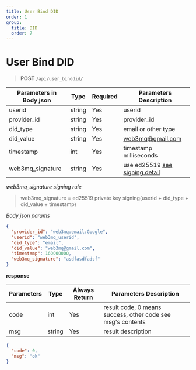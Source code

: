 ```yaml
---
title: User Bind DID
order: 1
group:
  title: DID
  order: 7
---
```


# User Bind DID

> **POST** `/api/user_binddid/`

| Parameters in Body json | Type   | Required | Parameters Description                               |
| ----------------------- | ------ | -------- | ---------------------------------------------------- |
| userid                  | string | Yes      | userid                                               |
| provider_id             | string | Yes      | provider_id                                          |
| did_type                | string | Yes      | email or other type                                  |
| did_value               | string | Yes      | web3mq@gmail.com                                     |
| timestamp               | int    | Yes      | timestamp milliseconds                               |
| web3mq_signature        | string | Yes      | use ed25519 [see signing detail](/docs/Web3MQ-API/signature) |

_web3mq_signature signing rule_

> web3mq_signature = ed25519 private key signing(userid + did_type + did_value + timestamp)

_Body json params_

```json
{
  "provider_id": "web3mq:email:Google",
  "userid": "web3mq_userid",
  "did_type": "email",
  "did_value": "web3mq@gmail.com",
  "timestamp": 160000000,
  "web3mq_signature": "asdfasdfadsf"
}
```

**response**

| Parameters | Type   | Always Return | Parameters Description                                      |
| ---------- | ------ | ------------- | ----------------------------------------------------------- |
| code       | int    | Yes           | result code, 0 means success, other code see msg's contents |
| msg        | string | Yes           | result description                                          |

```json
{
  "code": 0,
  "msg": "ok"
}
```
